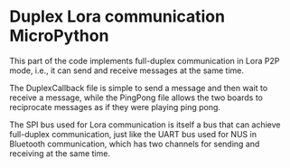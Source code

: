 # Duplex Lora communication MicroPython

This part of the code implements full-duplex communication in Lora P2P mode, i.e., it can send and receive messages at the same time.

The DuplexCallback file is simple to send a message and then wait to receive a message, while the PingPong file allows the two boards to reciprocate messages as if they were playing ping pong.

The SPI bus used for Lora communication is itself a bus that can achieve full-duplex communication, just like the UART bus used for NUS in Bluetooth communication, which has two channels for sending and receiving at the same time.


